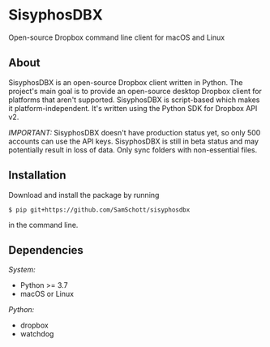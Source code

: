 # SisyphosDBX
Open-source Dropbox command line client for macOS and Linux

## About
SisyphosDBX is an open-source Dropbox client written in Python. The project's main goal is to provide an open-source desktop Dropbox client for platforms that aren't supported. SisyphosDBX is script-based which makes it platform-independent. It's written using the Python SDK for Dropbox API v2.

*IMPORTANT:*
SisyphosDBX doesn't have production status yet, so only 500 accounts can use the API keys.
SisyphosDBX is still in beta status and may potentially result in loss of data. Only sync folders with non-essential files.

## Installation
Download and install the package by running
```console
$ pip git+https://github.com/SamSchott/sisyphosdbx
```
in the command line.

## Dependencies
*System:*
- Python >= 3.7
- macOS or Linux

*Python:*
- dropbox
- watchdog
